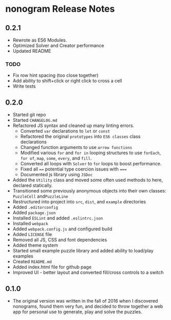# nonogram Release Notes


## 0.2.1

- Rewrote as ES6 Modules.
- Optimized Solver and Creator performance
- Updated README

 ### TODO

- Fix row hint spacing (too close together)
- Add ability to shift+click or right click to cross a cell
- Write tests

## 0.2.0

- Started git repo
- Started `CHANGELOG.md`
- Refactored JS syntax and cleaned up many linting errors.
    - Converted `var` declarations to `let` or `const`
    - Refactored the original `prototypes` into `ES6 classes` class declarations
    - Changed function arguments to use `arrow functions`
    - Modified various `for` and `for in` looping structures to use `forEach`, `for of`, `map`, `some`, `every`, and `fill`.
    - Converted all loops with `Solver` to `for` loops to boost performance.
    - Fixed all `==` potential type coercion issues with `===`
    - Documented js library using `JSDoc`
 - Added the `Utility` class and moved some often used methods to here, declared statically.
 - Transitioned some previously anonymous objects into their own classes: `PuzzleCell` and`PuzzleLine`
 - Restructured into project into `src`, `dist`, and `example` directories
 - Added `.editorconfig`
 - Added `package.json`
 - Installed `ESLint` and added `.eslintrc.json`
 - Installed `webpack`
 - Added `webpack.config.js` and configured build
 - Added `LICENSE` file
 - Removed all JS, CSS and font dependencies
 - Added theme system
 - Started small example puzzle library and added ability to load/play examples
 - Created `README.md`
 - Added index.html file for github page
 - Improved UI - better layout and converted fill/cross controls to a switch


## 0.1.0

- The original version was written in the fall of 2016 when I discovered nonograms, found them very fun, and decided to throw together a web app for personal use to generate, play and solve the puzzles.

